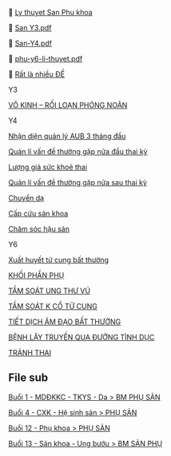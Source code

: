 📁 [Ly thuyet San Phu khoa](file:///%22D:OneDrive%20-%20UMPTOT%20NGHIEPSan%20Phu%20khoaLy%20thuyet%22.md)  
📄 [San Y3.pdf](file:///%22D:OneDrive%20-%20UMPTOT%20NGHIEPSan%20Phu%20khoaLy%20thuyetSan%20Y3.pdf%22.md)  
📄 [San-Y4.pdf](file:///D:OneDrive%20-%20UMPY4ObstetricsLi%20thuyetSan-Y4.pdf)  
📄 [phu-y6-li-thuyet.pdf](file:///%22D:OneDrive%20-%20UMPY6PHUphu-y6-li-thuyet.pdf%22.md)  
📁 [Rất là nhiều ĐỀ](file:///%22D:OneDrive%20-%20UMPNOI%20TRURat%20la%20nhieu%20DE%22.md)  
Y3  
[VÔ KINH – RỐI LOẠN PHÓNG NOÃN](./V%C3%94%20KINH%20%E2%80%93%20R%E1%BB%90I%20LO%E1%BA%A0N%20PH%C3%93NG%20NO%C3%83N.md)  
Y4  
[Nhận diện quản lý AUB 3 tháng đầu](./41%20-%20Qu%E1%BA%A3n%20l%C3%AD%20thai%203%20th%C3%A1ng%20%C4%91%E1%BA%A7u%20thai%20k%C3%AC/Nh%E1%BA%ADn%20di%E1%BB%87n%20qu%E1%BA%A3n%20l%C3%BD%20AUB%203%20th%C3%A1ng%20%C4%91%E1%BA%A7u.md)  
[Quản lí vấn đề thường gặp nửa đầu thai kỳ](./42%20-%20Qu%E1%BA%A3n%20l%C3%AD%20v%E1%BA%A5n%20%C4%91%E1%BB%81%20th%C6%B0%E1%BB%9Dng%20g%E1%BA%B7p%20n%E1%BB%ADa%20%C4%91%E1%BA%A7u%20thai%20k%E1%BB%B3/Qu%E1%BA%A3n%20l%C3%AD%20v%E1%BA%A5n%20%C4%91%E1%BB%81%20th%C6%B0%E1%BB%9Dng%20g%E1%BA%B7p%20n%E1%BB%ADa%20%C4%91%E1%BA%A7u%20thai%20k%E1%BB%B3.md)  
[Lượng giá sức khoẻ thai](./43%20-%20L%C6%B0%E1%BB%A3ng%20gi%C3%A1%20s%E1%BB%A9c%20kho%E1%BA%BB%20kh%C3%A1c/L%C6%B0%E1%BB%A3ng%20gi%C3%A1%20s%E1%BB%A9c%20kho%E1%BA%BB%20thai.md)  
[Quản lí vấn đề thường gặp nửa sau thai kỳ](./44%20-%20Qu%E1%BA%A3n%20l%C3%AD%20v%E1%BA%A5n%20%C4%91%E1%BB%81%20th%C6%B0%E1%BB%9Dng%20g%E1%BA%B7p%20n%E1%BB%ADa%20sau%20thai%20k%E1%BB%B3/Qu%E1%BA%A3n%20l%C3%AD%20v%E1%BA%A5n%20%C4%91%E1%BB%81%20th%C6%B0%E1%BB%9Dng%20g%E1%BA%B7p%20n%E1%BB%ADa%20sau%20thai%20k%E1%BB%B3.md)  
[Chuyển dạ](./45%20-%20Chuy%E1%BB%83n%20d%E1%BA%A1/Chuy%E1%BB%83n%20d%E1%BA%A1.md)  
[Cấp cứu sản khoa](./46%20-%20C%E1%BA%A5p%20c%E1%BB%A9u%20s%E1%BA%A3n%20khoa/C%E1%BA%A5p%20c%E1%BB%A9u%20s%E1%BA%A3n%20khoa.md)  
[Chăm sóc hậu sản](./47%20-%20Ch%C4%83m%20s%C3%B3c%20h%E1%BA%ADu%20s%E1%BA%A3n/Ch%C4%83m%20s%C3%B3c%20h%E1%BA%ADu%20s%E1%BA%A3n.md)  
Y6  
[Xuất huyết tử cung bất thường](./Phu%20Y6/Xu%E1%BA%A5t%20huy%E1%BA%BFt%20t%E1%BB%AD%20cung%20b%E1%BA%A5t%20th%C6%B0%E1%BB%9Dng.md)   
[KHỐI PHẦN PHỤ](./Phu%20Y6/KH%E1%BB%90I%20PH%E1%BA%A6N%20PH%E1%BB%A4.md)   
[TẦM SOÁT UNG THƯ VÚ](./Phu%20Y6/T%E1%BA%A6M%20SO%C3%81T%20UNG%20TH%C6%AF%20V%C3%9A.md)   
[TẦM SOÁT K CỔ TỬ CUNG](./Phu%20Y6/T%E1%BA%A6M%20SO%C3%81T%20K%20C%E1%BB%94%20T%E1%BB%AC%20CUNG.md)   
[TIẾT DỊCH ÂM ĐẠO BẤT THƯỜNG](./Phu%20Y6/TI%E1%BA%BET%20D%E1%BB%8ACH%20%C3%82M%20%C4%90%E1%BA%A0O%20B%E1%BA%A4T%20TH%C6%AF%E1%BB%9CNG.md)   
[BỆNH LÂY TRUYỀN QUA ĐƯỜNG TÌNH DỤC](./Phu%20Y6/B%E1%BB%86NH%20L%C3%82Y%20TRUY%E1%BB%80N%20QUA%20%C4%90%C6%AF%E1%BB%9CNG%20T%C3%8CNH%20D%E1%BB%A4C.md)   
[TRÁNH THAI](./Phu%20Y6/TR%C3%81NH%20THAI.md)   
  
## File sub  
[Buổi 1 - MDĐKKC - TKYS - Da > BM PHỤ SẢN](../../Bu%E1%BB%95i%201%20-%20MD%C4%90KKC%20-%20TKYS%20-%20Da.md#BM%20PHỤ%20SẢN)  
[Buổi 4 - CXK - Hệ sinh sản > PHỤ SẢN](../../Bu%E1%BB%95i%204%20-%20CXK%20-%20H%E1%BB%87%20sinh%20s%E1%BA%A3n.md#PHỤ%20SẢN)  
[Buổi 12 - Phụ khoa > PHỤ SẢN](../../Bu%E1%BB%95i%2012%20-%20Ph%E1%BB%A5%20khoa.md#PHỤ%20SẢN)  
[Buổi 13 - Sản khoa - Ung bướu > BM SẢN PHỤ](../../Bu%E1%BB%95i%2013%20-%20S%E1%BA%A3n%20khoa%20-%20Ung%20b%C6%B0%E1%BB%9Bu.md#BM%20SẢN%20PHỤ)  
  
  
